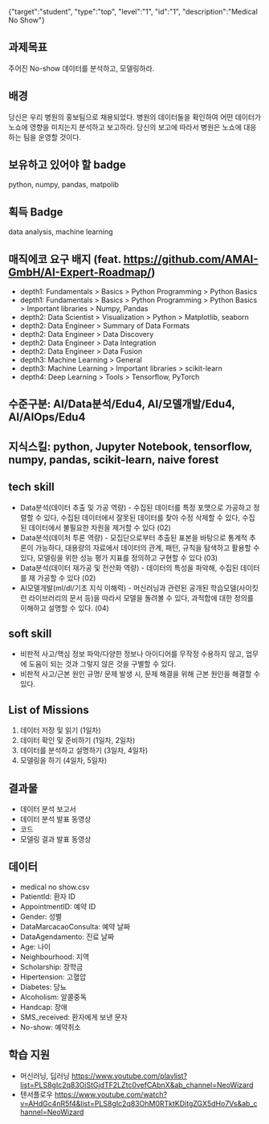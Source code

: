{"target":"student", "type":"top", "level":"1", "id":"1", "description":"Medical No Show"}

## 과제목표
주어진 No-show 데이터를 분석하고, 모델링하라.
## 배경
당신은 우리 병원의 홍보팀으로 채용되었다. 병원의 데이터들을 확인하여 어떤 데이터가 노쇼에 영향을 미치는지 분석하고 보고하라. 당신의 보고에 따라서 병원은 노쇼에 대응하는 팀을 운영할 것이다.
## 보유하고 있어야 할 badge
python, numpy, pandas, matpolib
## 획득 Badge
data analysis, machine learning
## 매직에코 요구 배지 (feat. https://github.com/AMAI-GmbH/AI-Expert-Roadmap/)
* depth1: Fundamentals > Basics > Python Programming > Python Basics
* depth1: Fundamentals > Basics > Python Programming > Python Basics > Important libraries > Numpy, Pandas
* depth2: Data Scientist > Visualization > Python > Matplotlib, seaborn
* depth2: Data Engineer > Summary of Data Formats
* depth2: Data Engineer > Data Discovery
* depth2: Data Engineer > Data Integration
* depth2: Data Engineer > Data Fusion
* depth3: Machine Learning > General
* depth3: Machine Learning > Important libraries > scikit-learn
* depth4: Deep Learning > Tools > Tensorflow, PyTorch



## 수준구분: AI/Data분석/Edu4, AI/모델개발/Edu4, AI/AIOps/Edu4
## 지식스킬: python, Jupyter Notebook, tensorflow, numpy, pandas, scikit-learn, naive forest
## tech skill
* Data분석(데이터 추출 및 가공 역량) - 수집된 데이터를 특정 포맷으로 가공하고 정렬할 수 있다, 수집된 데이터에서 잘못된 데이터를 찾아 수정 삭제할 수 있다, 수집된 데이터에서 불필요한 차원을 제거할 수 있다 (02)
* Data분석(데이처 투론 역량) - 모집단으로부터 추출된 표본을 바탕으로 통계적 추론이 가능하다, 대용량의 자료에서 데이터의 관계, 패턴, 규칙을 탐색하고 활용할 수 있다, 모델링을 위한 성능 평가 지표를 정의하고 구현할 수 있다 (03)
* Data분석(데이터 재가공 및 전산화 역량) - 데이터의 특성을 파악해, 수집된 데이터를 재 가공할 수 있다 (02)
* AI모델개발(ml/dl/기초 지식 이해력) - 머신러닝과 관련된 공개된 학습모델(사이킷런 라이브러리의 문서 등)을 따라서 모델을 돌려볼 수 있다, 과적합에 대한 정의를 이해하고 설명할 수 있다. (04)
## soft skill
* 비판적 사고/핵심 정보 파악/다양한 정보나 아이디어를 무작정 수용하지 않고, 업무에 도움이 되는 것과 그렇지 않은 것을 구별할 수 있다.
* 비판적 사고/근본 원인 규명/ 문제 발생 시, 문제 해결을 위해 근본 원인을 해결할 수 있다.

## List of Missions
1. 데이터 저장 및 읽기 (1일차)
2. 데이터 확인 및 준비하기 (1일차, 2일차)
3. 데이터를 분석하고 설명하기 (3일차, 4일차)
4. 모델링을 하기 (4일차, 5일차)

## 결과물
* 데이터 분석 보고서
* 데이터 분석 발표 동영상
* 코드
* 모델링 결과 발표 동영상

## 데이터
* medical no show.csv
* PatientId: 환자 ID
* AppointmentID: 예약 ID
* Gender: 성별
* DataMarcacaoConsulta: 예약 날짜
* DataAgendamento: 진료 날짜
* Age: 나이
* Neighbourhood: 지역
* Scholarship: 장학금
* Hipertension: 고혈압
* Diabetes: 당뇨
* Alcoholism: 알콜중독
* Handcap: 장애
* SMS_received: 환자에게 보낸 문자
* No-show: 예약취소

## 학습 지원
* 머신러닝, 딥러닝 https://www.youtube.com/playlist?list=PLS8gIc2q83OjStGjdTF2LZtc0vefCAbnX&ab_channel=NeoWizard
* 텐서플로우 https://www.youtube.com/watch?v=AHdGc4nR5f4&list=PLS8gIc2q83OhM0RTktKDitgZGX5dHo7Vs&ab_channel=NeoWizard

